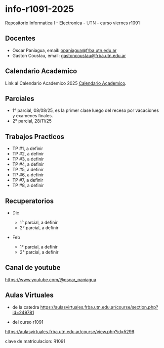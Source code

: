 
# info-r1091-2025

Repositorio Informatica I - Electronica - UTN - curso viernes r1091

## Docentes

* Oscar Paniagua, email: opaniagua@frba.utn.edu.ar
* Gaston Coustau, email: gastoncoustau@frba.utn.edu.ar

## Calendario Academico

Link al Calendario Academico 2025 [Calendario Academico](https://frba.utn.edu.ar/static/CALENDARIO2025.pdf).

## Parciales

* 1° parcial, 08/08/25, es la primer clase luego del receso por vacaciones y examenes finales.
* 2° parcial, 28/11/25

## Trabajos Practicos

* TP #1, a definir
* TP #2, a definir
* TP #3, a definir
* TP #4, a definir
* TP #5, a definir
* TP #6, a definir
* TP #7, a definir
* TP #8, a definir


## Recuperatorios

* Dic
	* 1° parcial, a definir
	* 2° parcial, a definir
	
* Feb
	* 1° parcial, a definir
	* 2° parcial, a definir
	
## Canal de youtube

https://www.youtube.com/@oscar_paniagua

	
## Aulas Virtuales

* de la catedra
https://aulasvirtuales.frba.utn.edu.ar/course/section.php?id=249781

* del curso r1091

https://aulasvirtuales.frba.utn.edu.ar/course/view.php?id=5296

clave de matriculacion: R1091
	